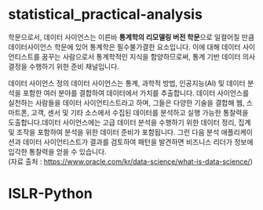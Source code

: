 # statistical_practical-analysis

학문으로서, 데이터 사이언스는 이른바 <b>통계학의 리모델링 버전 학문</b>으로 일컬어질 만큼 데이터사이언스 학문에 있어 통계학은 필수불가결한 요소입니다. 이에 대해 데이터 사이언티스트를 꿈꾸는 사람으로서 통계학적인 지식을 함양하므로써, 통계 기반 데이터 의사결정을 수행하기 위한 준비 채널입니다.  

데이터 사이언스 정의
데이터 사이언스는 통계, 과학적 방법, 인공지능(AI) 및 데이터 분석을 포함한 여러 분야를 결합하여 데이터에서 가치를 추출합니다. 데이터 사이언스를 실천하는 사람들을 데이터 사이언티스트라고 하며, 그들은 다양한 기술을 결합해 웹, 스마트폰, 고객, 센서 및 기타 소스에서 수집된 데이터를 분석하고 실행 가능한 통찰력을 도출합니다.데이터 사이언스에는 고급 데이터 분석을 수행하기 위한 데이터 정리, 집계 및 조작을 포함하여 분석을 위한 데이터 준비가 포함됩니다. 그런 다음 분석 애플리케이션과 데이터 사이언티스트가 결과를 검토하여 패턴을 발견하면 비즈니스 리더가 정보에 입각한 통찰력을 얻을 수 있습니다. 
<br>
(자료 출처 : https://www.oracle.com/kr/data-science/what-is-data-science/)


# ISLR-Python

   
